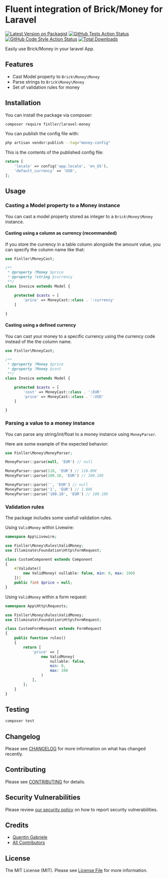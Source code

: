 # Fluent integration of Brick/Money for Laravel

[![Latest Version on Packagist](https://img.shields.io/packagist/v/finller/laravel-money.svg?style=flat-square)](https://packagist.org/packages/finller/laravel-money)
[![GitHub Tests Action Status](https://img.shields.io/github/actions/workflow/status/finller/laravel-money/run-tests.yml?branch=main&label=tests&style=flat-square)](https://github.com/finller/laravel-money/actions?query=workflow%3Arun-tests+branch%3Amain)
[![GitHub Code Style Action Status](https://img.shields.io/github/actions/workflow/status/finller/laravel-money/fix-php-code-style-issues.yml?branch=main&label=code%20style&style=flat-square)](https://github.com/finller/laravel-money/actions?query=workflow%3A"Fix+PHP+code+style+issues"+branch%3Amain)
[![Total Downloads](https://img.shields.io/packagist/dt/finller/laravel-money.svg?style=flat-square)](https://packagist.org/packages/finller/laravel-money)

Easily use Brick/Money in your laravel App.

## Features

-   Cast Model property to `Brick\Money\Money`
-   Parse strings to `Brick\Money\Money`
-   Set of validation rules for money

## Installation

You can install the package via composer:

```bash
composer require finller/laravel-money
```

You can publish the config file with:

```bash
php artisan vendor:publish --tag="money-config"
```

This is the contents of the published config file:

```php
return [
    'locale' => config('app.locale', 'en_US'),
    'default_currency' => 'USD',
];
```

## Usage

### Casting a Model property to a Money instance

You can cast a model property stored as integer to a `Brick\Money\Money` instance.

#### Casting using a column as currency (recommanded)

If you store the currency in a table column alongside the amount value, you can specify the column name like that:

```php
use Finller\MoneyCast;

/**
 * @property ?Money $price
 * @property ?string $currency
 **/
class Invoice extends Model {

    protected $casts = [
        'price' => MoneyCast::class . ':currency'
    ]

}

```

#### Casting using a defined currency

You can cast your money to a specific currency using the currency code instead of the the column name.

```php
use Finller\MoneyCast;

/**
 * @property ?Money $price
 * @property ?Money $cost
 **/
class Invoice extends Model {

    protected $casts = [
        'cost' => MoneyCast::class . ':EUR'
        'price' => MoneyCast::class . ':USD'
    ]

}
```

### Parsing a value to a money instance

You can parse any string/int/float to a money instance using `MoneyParser`.

Here are some example of the expected behavior:

```php
use Finller\Money\MoneyParser;

MoneyParser::parse(null, 'EUR') // null

MoneyParser::parse(110, 'EUR') // 110.00€
MoneyParser::parse(100.10, 'EUR') // 100.10€

MoneyParser::parse('', 'EUR') // null
MoneyParser::parse('1', 'EUR') // 1.00€
MoneyParser::parse('100.10', 'EUR') // 100.10€
```

### Validation rules

The package includes some usefull validation rules.

Using `ValidMoney` within Livewire:

```php
namespace App\Livewire;

use Finller\Money\Rules\ValidMoney;
use Illuminate\Foundation\Http\FormRequest;

class CustomComponent extends Component
{
    #[Validate([
        new ValidMoney( nullable: false, min: 0, max: 100)
    ])]
    public ?int $price = null;
}
```

Using `ValidMoney` within a form request:

```php
namespace App\Http\Requests;

use Finller\Money\Rules\ValidMoney;
use Illuminate\Foundation\Http\FormRequest;

class CustomFormRequest extends FormRequest
{
    public function rules()
    {
        return [
            'price' => [
                new ValidMoney(
                    nullable: false,
                    min: 0,
                    max: 100
                )
            ],
        ];
    }
}
```

## Testing

```bash
composer test
```

## Changelog

Please see [CHANGELOG](CHANGELOG.md) for more information on what has changed recently.

## Contributing

Please see [CONTRIBUTING](CONTRIBUTING.md) for details.

## Security Vulnerabilities

Please review [our security policy](../../security/policy) on how to report security vulnerabilities.

## Credits

-   [Quentin Gabriele](https://github.com/QuentinGab)
-   [All Contributors](../../contributors)

## License

The MIT License (MIT). Please see [License File](LICENSE.md) for more information.
